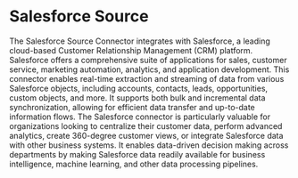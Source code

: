 # Salesforce Source
The Salesforce Source Connector integrates with Salesforce, a leading cloud-based Customer Relationship Management (CRM) platform. Salesforce offers a comprehensive suite of applications for sales, customer service, marketing automation, analytics, and application development. This connector enables real-time extraction and streaming of data from various Salesforce objects, including accounts, contacts, leads, opportunities, custom objects, and more. It supports both bulk and incremental data synchronization, allowing for efficient data transfer and up-to-date information flows. The Salesforce connector is particularly valuable for organizations looking to centralize their customer data, perform advanced analytics, create 360-degree customer views, or integrate Salesforce data with other business systems. It enables data-driven decision making across departments by making Salesforce data readily available for business intelligence, machine learning, and other data processing pipelines.
